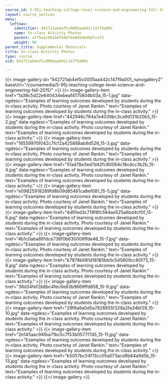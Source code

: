```yaml
---
course_id: 5-95j-teaching-college-level-science-and-engineering-fall-2015
layout: course_section
menu:
  leftnav:
    identifier: 942721ab4ef5c0005aa442c147f9a001
    name: In-class Activity Photos
    parent: af75aac981b6fb6876e9d5bb4b8fcef3
    weight: 90
parent_title: Supplemental Materials
title: In-class Activity Photos
type: course
uid: 942721ab4ef5c0005aa442c147f9a001

---
```


{{< image-gallery id="942721ab4ef5c0005aa442c147f9a001_nanogallery2" baseUrl="/coursemedia/5-95j-teaching-college-level-science-and-engineering-fall-2015/" >}}
{{< image-gallery-item href="fa38c5d22e640434ebea14175804b03a_15-1.jpg" data-ngdesc="Examples of learning outcomes developed by students during the in-class activity. Photo courtesy of Janet Rankin." text="Examples of learning outcomes developed by students during the in-class activity." >}}
{{< image-gallery-item href="442946c764a7e4039bc3ca9d131b20b5_15-2.jpg" data-ngdesc="Examples of learning outcomes developed by students during the in-class activity. Photo courtesy of Janet Rankin." text="Examples of learning outcomes developed by students during the in-class activity." >}}
{{< image-gallery-item href="16559970f042c7fcf2a425888ab9d526_15-3.jpg" data-ngdesc="Examples of learning outcomes developed by students during the in-class activity. Photo courtesy of Janet Rankin." text="Examples of learning outcomes developed by students during the in-class activity." >}}
{{< image-gallery-item href="5fad78e3ed7d42fc80064c18cdcc3b2b_15-4.jpg" data-ngdesc="Examples of learning outcomes developed by students during the in-class activity. Photo courtesy of Janet Rankin." text="Examples of learning outcomes developed by students during the in-class activity." >}}
{{< image-gallery-item href="e09825918289fd8b09d85461ca8ef081_15-5.jpg" data-ngdesc="Examples of learning outcomes developed by students during the in-class activity. Photo courtesy of Janet Rankin." text="Examples of learning outcomes developed by students during the in-class activity." >}}
{{< image-gallery-item href="4d91ed3c719f8fc564ae525a6bd4cf0f_15-6.jpg" data-ngdesc="Examples of learning outcomes developed by students during the in-class activity. Photo courtesy of Janet Rankin." text="Examples of learning outcomes developed by students during the in-class activity." >}}
{{< image-gallery-item href="4b1c0aba891dce736f0b630008ffde46_15-7.jpg" data-ngdesc="Examples of learning outcomes developed by students during the in-class activity. Photo courtesy of Janet Rankin." text="Examples of learning outcomes developed by students during the in-class activity." >}}
{{< image-gallery-item href="b7878b081d18185bb0c545809cc80f73_15-8.jpg" data-ngdesc="Examples of learning outcomes developed by students during the in-class activity. Photo courtesy of Janet Rankin." text="Examples of learning outcomes developed by students during the in-class activity." >}}
{{< image-gallery-item href="38d34fef2b8bc4fec6e83b9669ffd858_15-9.jpg" data-ngdesc="Examples of learning outcomes developed by students during the in-class activity. Photo courtesy of Janet Rankin." text="Examples of learning outcomes developed by students during the in-class activity." >}}
{{< image-gallery-item href="29f6a9a0d5a7828855f328a2fa34bf29_15-10.jpg" data-ngdesc="Examples of learning outcomes developed by students during the in-class activity. Photo courtesy of Janet Rankin." text="Examples of learning outcomes developed by students during the in-class activity." >}}
{{< image-gallery-item href="2e145aac94fba71bc5c7f53b0577f7d5_15-11.jpg" data-ngdesc="Examples of learning outcomes developed by students during the in-class activity. Photo courtesy of Janet Rankin." text="Examples of learning outcomes developed by students during the in-class activity." >}}
{{< image-gallery-item href="b5057bc54f13cc05a073acd9b64a9d5b_15-13.jpg" data-ngdesc="Examples of learning outcomes developed by students during the in-class activity. Photo courtesy of Janet Rankin." text="Examples of learning outcomes developed by students during the in-class activity." >}}
{{</ image-gallery >}}